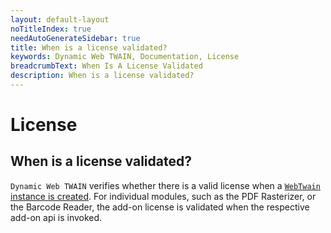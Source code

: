 ```yaml
---
layout: default-layout
noTitleIndex: true
needAutoGenerateSidebar: true
title: When is a license validated? 
keywords: Dynamic Web TWAIN, Documentation, License
breadcrumbText: When Is A License Validated
description: When is a license validated? 
---
```


# License

## When is a license validated? 

`Dynamic Web TWAIN` verifies whether there is a valid license when a [ `WebTwain` instance is created]({{site.indepth}}features/initialize.html#creating-the-webtwain-instance). For individual modules, such as the PDF Rasterizer, or the Barcode Reader, the add-on license is validated when the respective add-on api is invoked.
